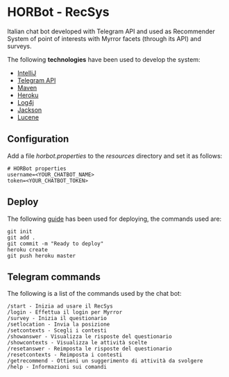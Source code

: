 # HORBot - RecSys

Italian chat bot developed with Telegram API and used as Recommender System of point of interests with Myrror facets (through its API) and surveys.

The following **technologies** have been used to develop the system:
* [IntelliJ](https://www.jetbrains.com/idea/)
* [Telegram API](https://core.telegram.org/)
* [Maven](https://maven.apache.org/)
* [Heroku](https://devcenter.heroku.com/categories/deployment)
* [Log4j](https://logging.apache.org/log4j/2.x/)
* [Jackson](https://github.com/FasterXML/jackson-databind)
* [Lucene](https://lucene.apache.org/core/)

## Configuration

Add a file _horbot.properties_ to the _resources_ directory and set it as follows:

```
# HORBot properties
username=<YOUR_CHATBOT_NAME>
token=<YOUR_CHATBOT_TOKEN>
```

## Deploy

The following [guide](https://devcenter.heroku.com/articles/run-non-web-java-processes-on-heroku) has been used for deploying, the commands used are:

```
git init
git add .
git commit -m "Ready to deploy"
heroku create
git push heroku master
```

## Telegram commands

The following is a list of the commands used by the chat bot:

```
/start - Inizia ad usare il RecSys
/login - Effettua il login per Myrror
/survey - Inizia il questionario
/setlocation - Invia la posizione
/setcontexts - Scegli i contesti
/showanswer - Visualizza le risposte del questionario
/showcontexts - Visualizza le attività scelte
/resetanswer - Reimposta le risposte del questionario
/resetcontexts - Reimposta i contesti
/getrecommend - Ottieni un suggerimento di attività da svolgere
/help - Informazioni sui comandi
```